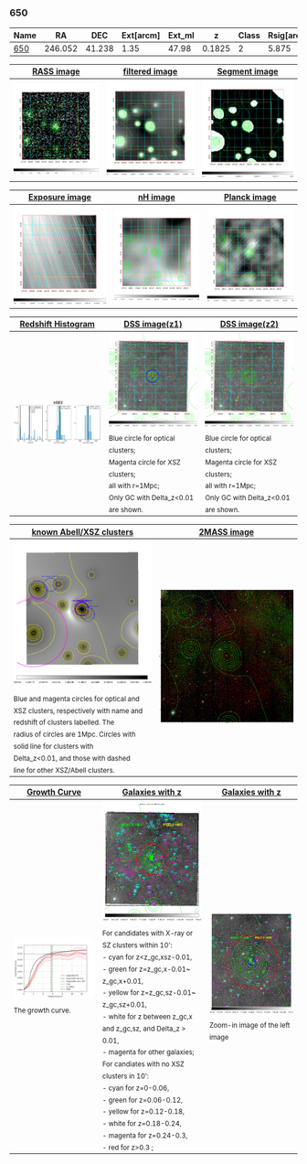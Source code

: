 <div STYLE="page-break-after: always;"></div>

### 650

|Name          |RA          |DEC      | Ext[arcm] | Ext_ml | z    | Class| Rsig[arcmin] | CRsig[c/s] | CR500[c/s] | R500[Mpc] |L500[erg/s]|F500[erg/s/cm^2]| M500[Msun]|Tx[keV]|beta|GC(XSZ,Delta_z<0.01)| GC(OPT,Delta_z<0.01)|GC|alias|
|--------------|------------|------------|---|---|-----------|--------|------|------|----|----|----|----|----|----|----|----|----|----|---|
|[650](script/650.md)     | 246.052       | 41.238       | 1.35    | 47.98   | 0.1825 | 2   | 5.875 |0.148 |0.147 |1.045 |2.899e+44 |3.093e-12 |3.881e+14 |5.242 |2.066 |Tar, |redMaPPer, |Tar, |k083|

|[RASS image](../image/650/650_img.pdf)|[filtered image](../image/650/650_fil.pdf)|[Segment image](../image/650/650_seg.pdf)|
|-------------------|--------------------|-------------------|
| <img src="../image/650/650_img.png" width="300">  | <img src="../image/650/650_fil.png" width="300">   | <img src="../image/650/650_seg.png" width="300">  |

|[Exposure image](../image/650/650_mex.pdf)| [nH image](../image/650/650_nh.pdf)| [Planck image](../image/650/650_p.pdf)|
|-------------------|--------------------|-------------------|
|<img src="../image/650/650_mex.png" width="300">   | <img src="../image/650/650_nh.png" width="300">    | <img src="../image/650/650_p.png" width="300"> |

|[Redshift Histogram](../image/650/650_zg.pdf) | [DSS image(z1)](../image/650/650_dss_z1.pdf)      |  [DSS image(z2)](../image/650/650_dss_z2.pdf)    |
|-------------------|--------------------|-------------------|
|<img src="../image/650/650_zg.png" width="300"> |<img src="../image/650/650_dss_z1.png" width="300"> <sub><br>Blue circle for optical clusters; <br>Magenta circle for XSZ clusters; <br>all with r=1Mpc; <br>Only GC with Delta_z<0.01 are shown. </sub>| <img src="../image/650/650_dss_z2.png" width="300"><sub><br>Blue circle for optical clusters; <br>Magenta circle for XSZ clusters; <br>all with r=1Mpc; <br>Only GC with Delta_z<0.01 are shown. </sub> |

|[known Abell/XSZ clusters](../image/650/650_m.pdf) | [2MASS image](../image/650/650_2mass.pdf)      |
|-------------------|-------------------|
|<img src=../image/650/650_m.png width="300"> <sub><br>Blue and magenta circles for optical and <br>XSZ clusters, respectively with name and <br>redshift of clusters labelled. The <br>radius of circles are 1Mpc. Circles with <br>solid line for clusters with <br>Delta_z<0.01, and those with dashed <br>line for other XSZ/Abell clusters.        </sub>|<img src="../image/650/650_2mass.png" width="300">  |

|[Growth Curve](../image/650/650_gca_all.png) |[Galaxies with z](../image/650/650_opt_ned.pdf) |[Galaxies with z](../image/650/650_opt_ned_zoom.pdf) |
|-------------------|-------------------|-------------------|
| <img src="../image/650/650_gca_all.png" width="300"> <sub><br>The growth curve.</sub>| <img src=../image/650/650_opt_ned.png width="300"> <br><sub> For candidates with X-ray or SZ clusters within 10': <br> - cyan for z<z_gc,xsz-0.01, <br> - green for z=z_gc,x-0.01~ z_gc,x+0.01, <br> - yellow for z=z_gc,sz-0.01~ z_gc,sz+0.01, <br> - white for z between z_gc,x and z_gc,sz, and Delta_z > 0.01, <br> - magenta for other galaxies; <br>For candiates with no XSZ clusters in 10': <br> - cyan for z=0-0.06, <br> - green for z=0.06-0.12, <br> - yellow for z=0.12-0.18, <br> - white for z=0.18-0.24, <br> - magenta for z=0.24-0.3, <br> - red for z>0.3 ;  </sub>|<img src=../image/650/650_opt_ned_zoom.png width="300">  <br><sub> Zoom-in image of the left image</sub>|




